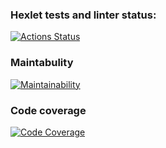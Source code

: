 ### Hexlet tests and linter status:
[![Actions Status](https://github.com/camelCalm/frontend-project-11/actions/workflows/hexlet-check.yml/badge.svg)](https://github.com/camelCalm/frontend-project-11/actions)

### Maintabulity
[![Maintainability](https://qlty.sh/badges/bceb9be4-ab0b-4285-88bd-69189dc4516b/maintainability.svg)](https://qlty.sh/gh/camelCalm/projects/frontend-project-11)

### Code coverage
[![Code Coverage](https://qlty.sh/badges/bceb9be4-ab0b-4285-88bd-69189dc4516b/test_coverage.svg)](https://qlty.sh/gh/camelCalm/projects/frontend-project-11)